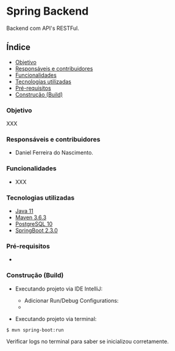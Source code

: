 # Spring Backend #

Backend com API's RESTFul.

## Índice ##

- [ Objetivo ](#objetivo)
- [ Responsáveis e contribuidores ](#responsaveis)
- [ Funcionalidades ](#funcionalidades)
- [ Tecnologias utilizadas ](#tecnologias)
- [ Pré-requisitos ](#pre-requisitos)
- [ Construção (Build) ](#construcao)

<a name="objetivo"></a>
### Objetivo ###

XXX

<a name="responsaveis"></a>
### Responsáveis e contribuidores ###

- Daniel Ferreira do Nascimento.

<a name="funcionalidades"></a>
### Funcionalidades ###

- XXX

<a name="tecnologias"></a>
### Tecnologias utilizadas ###

- [Java 11](https://www.oracle.com/br/java/technologies/javase/jdk11-archive-downloads.html)
- [Maven 3.6.3]()
- [PostgreSQL 10](https://www.postgresql.org/download/)
- [SpringBoot 2.3.0]()

<a name="pre-requisitos"></a>
### Pré-requisitos ###

- 

<a name="construcao"></a>
### Construção (Build) ###

- Executando projeto via IDE IntelliJ:
  - Adicionar Run/Debug Configurations:
  - 

- Executando projeto via terminal:
```
$ mvn spring-boot:run
```
Verificar logs no terminal para saber se inicializou corretamente.
